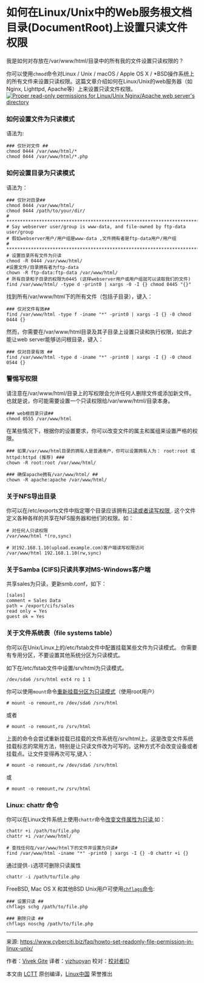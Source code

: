 
如何在Linux/Unix中的Web服务根文档目录(DocumentRoot)上设置只读文件权限
======
我是如何对存放在/var/www/html/目录中的所有我的文件设置只读权限的？


你可以使用`chmod`命令对Linux / Unix / macOS / Apple OS X / *BSD操作系统上的所有文件来设置只读权限。这篇文章介绍如何在Linux/Unix的web服务器（如 Nginx, Lighttpd, Apache等）上来设置只读文件权限。
[![Proper read-only permissions for Linux/Unix Nginx/Apache web server's directory][1]][1]

### 如何设置文件为只读模式


语法为:

```
### 仅针对文件 ##
chmod 0444 /var/www/html/*
chmod 0444 /var/www/html/*.php
```

### 如何设置目录为只读模式

语法为：
```
### 仅针对目录##
chmod 0444 /var/www/html/
chmod 0444 /path/to/your/dir/
# ***************************************************************************
# Say webserver user/group is www-data, and file-owned by ftp-data user/group
# 假如webserver用户/用户组是www-data ,文件拥有者是ftp-data用户/用户组
# ***************************************************************************
# 设置目录所有文件为只读
chmod -R 0444 /var/www/html/
#设置文件/目录拥有者为ftp-data
chown -R ftp-data:ftp-data /var/www/html/
# 所有目录和子目录的权限为0445 (这样webserver用户或用户组就可以读取我们的文件)
find /var/www/html/ -type d -print0 | xargs -0 -I {} chmod 0445 "{}"
```
找到所有/var/www/html下的所有文件（包括子目录），键入：

```
### 仅对文件有效##
find /var/www/html -type f -iname "*" -print0 | xargs -I {} -0 chmod 0444 {}
```
然而，你需要在/var/www/html目录及其子目录上设置只读和执行权限，如此才能让web server能够访问根目录，键入：

```
### 仅对目录有效 ##
find /var/www/html -type d -iname "*" -print0 | xargs -I {} -0 chmod 0544 {}
```

### 警惕写权限


请注意在/var/www/html/目录上的写权限会允许任何人删除文件或添加新文件。也就是说，你可能需要设置一个只读权限给/var/www/html/目录本身。
```
### web根目录只读##
chmod 0555 /var/www/html
```
在某些情况下，根据你的设置要求，你可以改变文件的属主和属组来设置严格的权限。
```
### 如果/var/www/html目录的拥有人是普通用户，你可以设置拥有人为： root:root 或 httpd:httpd (推荐) ###
chown -R root:root /var/www/html/
 
### 确保apache拥有/var/www/html/ ##
chown -R apache:apache /var/www/html/
```

### 关于NFS导出目录

你可以在/etc/exports文件中指定哪个目录应该拥有[只读或者读写权限 ][2] . 这个文件定义各种各样的共享在NFS服务器和他们的权限。如：

```
# 对任何人只读权限
/var/www/html *(ro,sync) 
 
# 对192.168.1.10(upload.example.com)客户端读写权限访问
/var/www/html 192.168.1.10(rw,sync)
```


### 关于Samba (CIFS)只读共享对MS-Windows客户端


共享sales为只读，更新smb.conf，如下：
```
[sales]
comment = Sales Data
path = /export/cifs/sales
read only = Yes
guest ok = Yes
```

### 关于文件系统表（file systems table）

你可以在Unix/Linux上的/etc/fstab文件中配置挂载某些文件为只读模式。
你需要有专用分区，不要设置其他系统分区为只读模式。

如下在/etc/fstab文件中设置/srv/html为只读模式。
```
/dev/sda6 /srv/html ext4 ro 1 1
```
你可以使用`mount`命令[重新挂载分区为只读模式][3]（使用root用户）

```
# mount -o remount,ro /dev/sda6 /srv/html
```
或者
```
# mount -o remount,ro /srv/html
```


上面的命令会尝试重新挂载已挂载的文件系统在/srv/html上。这是改变文件系统挂载标志的常用方法，特别是让只读文件改为可写的。这种方式不会改变设备或者挂载点。让文件变得再次可写,键入：
```
# mount -o remount,rw /dev/sda6 /srv/html
```
或
```
# mount -o remount,rw /srv/html
```

### Linux: chattr 命令


你可以在Linux文件系统上使用`chattr`命令[改变文件属性为只读][4],如：
```
chattr +i /path/to/file.php
chattr +i /var/www/html/
 
# 查找任何在/var/www/html下的文件并设置为只读#
find /var/www/html -iname "*" -print0 | xargs -I {} -0 chattr +i {}
```


通过提供`-i`选项可删除只读属性
```
chattr -i /path/to/file.php
```

FreeBSD, Mac OS X 和其他BSD Unix用户可使用[`chflags`命令][5]:

```
### 设置只读 ##
chflags schg /path/to/file.php
 
### 删除只读 ##
chflags noschg /path/to/file.php
```


--------------------------------------------------------------------------------

来源: https://www.cyberciti.biz/faq/howto-set-readonly-file-permission-in-linux-unix/

作者：[Vivek Gite][a]
译者：[yizhuoyan](https://github.com/yizhuoyan)
校对：[校对者ID](https://github.com/校对者ID)

本文由 [LCTT](https://github.com/LCTT/TranslateProject) 原创编译，[Linux中国](https://linux.cn/) 荣誉推出

[a]:https://www.cyberciti.biz
[1]:https://www.cyberciti.biz/media/new/faq/2012/04/linux-unix-set-read-only-file-system-permission-for-apache-nginx.jpg
[2]:https://www.cyberciti.biz//www.cyberciti.biz/faq/centos-fedora-rhel-nfs-v4-configuration/
[3]:https://www.cyberciti.biz/faq/howto-freebsd-remount-partition/
[4]:https://www.cyberciti.biz/tips/linux-password-trick.html
[5]:https://www.cyberciti.biz/tips/howto-write-protect-file-with-immutable-bit.html
